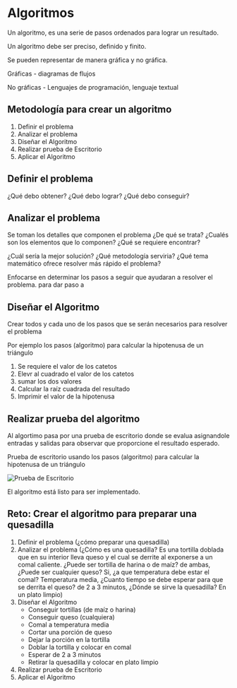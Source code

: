 # Algoritmos

Un algoritmo, es una serie de pasos ordenados para lograr un resultado.

Un algoritmo debe ser preciso, definido y finito. 

Se pueden representar de manera gráfica y no gráfica.

Gráficas - diagramas de flujos

No gráficas - Lenguajes de programación, lenguaje textual

## Metodología para crear un algoritmo

1. Definir el problema
2. Analizar el problema
3. Diseñar el Algoritmo
4. Realizar prueba de Escritorio
5. Aplicar el Algoritmo

## Definir el problema
¿Qué debo obtener? 
¿Qué debo lograr?
¿Qué debo conseguir?

## Analizar el problema

Se toman los detalles que componen el problema
¿De qué se trata?
¿Cualés son los elementos que lo componen?
¿Qué se requiere encontrar?

¿Cuál sería la mejor solución?
¿Qué metodología serviria?
¿Qué tema matemático ofrece resolver más rápido el problema?

Enfocarse en determinar los pasos a seguir que ayudaran a resolver el problema. para dar paso a

## Diseñar el Algoritmo

Crear todos y cada uno de los pasos que se serán necesarios para resolver el problema

Por ejemplo los pasos (algoritmo) para calcular la hipotenusa de un triángulo

1. Se requiere el valor de los catetos
2. Elevr al cuadrado el valor de los catetos
3. sumar los dos valores
4. Calcular la raíz cuadrada del resultado
5. Imprimir el valor de la hipotenusa

## Realizar prueba del algoritmo

Al algortimo pasa por una prueba de escritorio donde se evalua asignandole entradas y salidas para observar que proporcione el resultado esperado. 

Prueba de escritorio usando los pasos (algoritmo) para calcular la hipotenusa de un triángulo

![Prueba de Escritorio](/AlgoritmosPensamientoLogicoBasico/images/prueba-escritorio.png)

El algoritmo está listo para ser implementado.

## Reto: Crear el algoritmo para preparar una quesadilla

1. Definir el problema (¿cómo preparar una quesadilla)
2. Analizar el problema (¿Cómo es una quesadilla? Es una tortilla doblada que en su interior lleva queso y el cual se derrite al exponerse a un comal caliente. ¿Puede ser tortilla de harina o de maíz? de ambas, ¿Puede ser cualquier queso? Si, ¿a que temperatura debe estar el comal? Temperatura media, ¿Cuanto tiempo se debe esperar para que se derrita el queso? de 2 a 3 minutos, ¿Dónde se sirve la quesadilla? En un plato limpio)
3. Diseñar el Algoritmo
    - Conseguir tortillas (de maíz o harina)
    - Conseguir queso (cualquiera)
    - Comal a temperatura media
    - Cortar una porción de queso
    - Dejar la porción en la tortilla
    - Doblar la tortilla y colocar en comal
    - Esperar de 2 a 3 minutos
    - Retirar la quesadilla y colocar en plato limpio
4. Realizar prueba de Escritorio
5. Aplicar el Algoritmo


